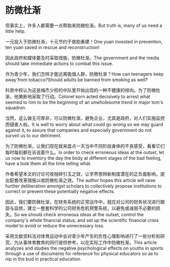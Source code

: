 # 防微杜渐

<p><span class="chinese">但事实上，许多人都需要一点帮助来防微杜渐。</span><span class="english">But truth is, many of us need a little help.</span></p>

<p><span class="chinese">一元投入于防微杜渐，十元节约于救助重建！</span><span class="english">One yuan invested in prevention, ten yuan saved in rescue and reconstruction!</span></p>

<p><span class="chinese">因此政府和媒体要及时采取措施，防微杜渐。</span><span class="english">The government and the media should take immediate actions to combat this issue.</span></p>

<p><span class="chinese">作为青少年，我们怎样才能远离吸烟人群，防微杜渐？</span><span class="english">How can teenagers keep away from tobacco?Should adults be banned from smoking as well?</span></p>

<p><span class="chinese">科恩中校认为这是梅杰少校的中队里开始出现的一种不健康的倾向。为了防微杜渐，他果断地采取了行动。</span><span class="english">Colonel korn acted decisively to arrest what seemed to him to be the beginning of an unwholesome trend in major tom's squadron.</span></p>

<p><span class="chinese">当然，这么做无可厚非，可以防微杜渐，避免企业，尤其是政府，对人们实施监控而侵害人权。</span><span class="english">It is well to worry about what could go wrong so we may guard against it, to assure that companies and especially government do not surveil us to our detriment.</span></p>

<p><span class="chinese">为了防微杜渐，让我们现在就来盘点一天当中不同阶段身体的不良感受，看看它们每时每刻都在诉说着什么。</span><span class="english">In order to check erroneous ideas at the outset, let us now to inventory the day the body at different stages of the bad feeling, have a look them all the time telling what.</span></p>

<p><span class="chinese">作者希望本文的讨论可收抛砖引玉之效，让学界思辨新制度潜在的正负面影响，提出配套改革措施以收防微杜渐之效。</span><span class="english">The author hopes this article will raise further deliberation amongst scholars to collectively propose institutions to correct or prevent these potentially negative effects.</span></p>

<p><span class="chinese">因此，我们要防微杜渐，在财务系统的正常运作中，就应对公司的财务状况进行跟踪与监控，建立一整套科学的公司财务危机预警系统，以避免或减弱不必要的损失。</span><span class="english">So we should check erroneous ideas at the outset, control the company's whole financial status, and set up the scientific financial crisis model to avoid or reduce the unnecessary loss.</span></p>

<p><span class="chinese">采用文献资料法对体育运动中会对青少年产生的负性心理影响进行了一些分析和研究，为从事体育教育的同行提供参考，以在实际工作中防微杜渐。</span><span class="english">This article analyzes and studies the negative psychological effects on youths in sports through a use of documents for reference for physical educators so as to nip in the bud in practical education.</span></p>

